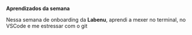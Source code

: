 **Aprendizados da semana**

Nessa semana de onboarding da **Labenu**, aprendi a mexer no terminal, 
no VSCode e me estressar com o git